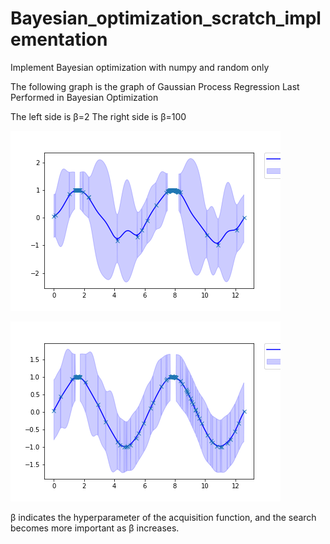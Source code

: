 # Bayesian_optimization_scratch_implementation

Implement Bayesian optimization with numpy and random only

The following graph is the graph of Gaussian Process Regression Last Performed in Bayesian Optimization

The left side is β=2 
The right side is β=100

![beta=2](beta=2.png)

![beta=100](beta=100.png)  


β indicates the hyperparameter of the acquisition function, and the search becomes more important as β increases.
